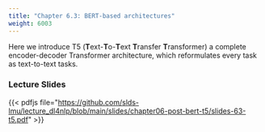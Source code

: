```yaml
---
title: "Chapter 6.3: BERT-based architectures"
weight: 6003
---
```

Here we introduce T5 (**T**ext-**T**o-**T**ext **T**ransfer **T**ransformer) a complete encoder-decoder Transformer architecture, which reformulates every task as text-to-text tasks.

<!--more-->

<!--
### Lecture video
{{< video id="TfrSKiOecWI" >}}
-->

### Lecture Slides
{{< pdfjs file="https://github.com/slds-lmu/lecture_dl4nlp/blob/main/slides/chapter06-post-bert-t5/slides-63-t5.pdf" >}}

